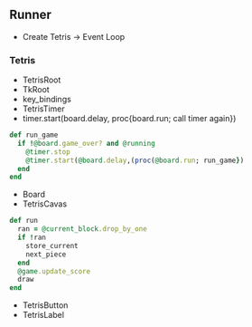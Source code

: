 ## Runner
* Create Tetris -> Event Loop

### Tetris
* TetrisRoot
 * TkRoot
  * key_bindings
* TetrisTimer
 * timer.start(board.delay, proc{board.run; call timer again}) 
 ```ruby
 def run_game
   if !@board.game_over? and @running
     @timer.stop
     @timer.start(@board.delay,(proc(@board.run; run_game})
   end
 end
 ```
* Board
 * TetrisCavas
 ```ruby
 def run
   ran = @current_block.drop_by_one
   if !ran
     store_current
     next_piece
   end
   @game.update_score
   draw
 end
 ```
* TetrisButton
* TetrisLabel
